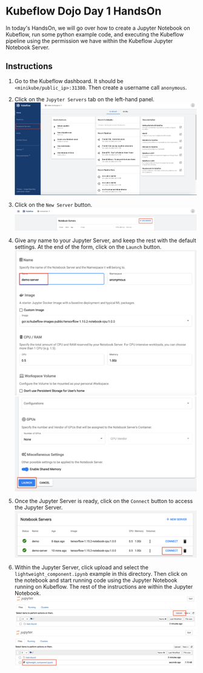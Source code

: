 # Kubeflow Dojo Day 1 HandsOn

In today's HandsOn, we will go over how to create a Jupyter Notebook on Kubeflow, run some python example code, and executing
the Kubeflow pipeline using the permission we have within the Kubeflow Jupyter Notebook Server.

## Instructions

1. Go to the Kubeflow dashboard. It should be `<minikube/public_ip>:31380`. Then create a username call `anonymous`. 

2. Click on the `Jupyter Servers` tab on the left-hand panel.
![](images/demo1.png)

3. Click on the `New Server` button.
![](images/demo2.png)

4. Give any name to your Jupyter Server, and keep the rest with the default settings. At the end of the form, click on the `Launch` button.
![](images/demo3.png)
![](images/demo4.png)

5. Once the Jupyter Server is ready, click on the `Connect` button to access the Jupyter Server.
![](images/demo5.png)

6. Within the Jupyter Server, click upload and select the `lightweight_component.ipynb` example in this directory. Then click on the notebook and
start running code using the Jupyter Notebook running on Kubeflow. The rest of the instructions are within the Jupyter Notebook.
![](images/demo6.png)
![](images/demo7.png)

